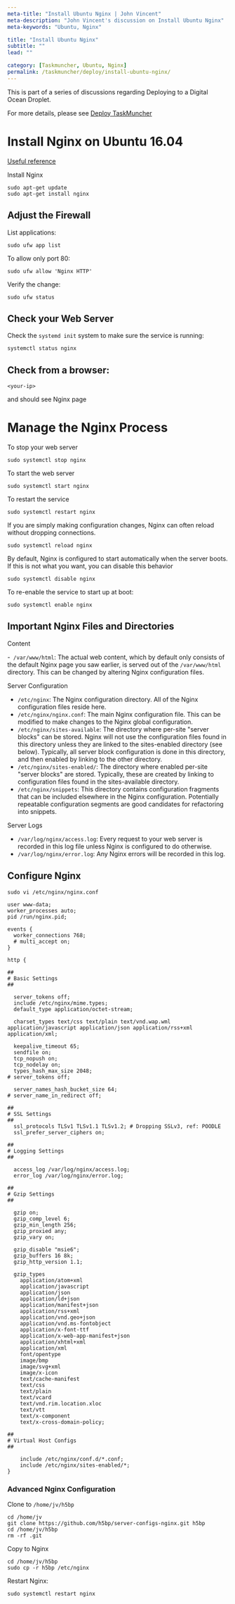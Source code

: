 ```yaml
---
meta-title: "Install Ubuntu Nginx | John Vincent"
meta-description: "John Vincent's discussion on Install Ubuntu Nginx"
meta-keywords: "Ubuntu, Nginx"

title: "Install Ubuntu Nginx"
subtitle: ""
lead: ""

category: [Taskmuncher, Ubuntu, Nginx]
permalink: /taskmuncher/deploy/install-ubuntu-nginx/
---
```


This is part of a series of discussions regarding Deploying to a Digital Ocean Droplet.

For more details, please see 
[Deploy TaskMuncher](/taskmuncher/overview/#deploy)

<!-- end -->

# Install Nginx on Ubuntu 16.04

[Useful reference](https://www.digitalocean.com/community/tutorials/how-to-install-nginx-on-ubuntu-16-04)

Install Nginx

```
sudo apt-get update
sudo apt-get install nginx
```

## Adjust the Firewall

List applications:

```
sudo ufw app list
```

To allow only port 80:

```
sudo ufw allow 'Nginx HTTP'
```

Verify the change:

```
sudo ufw status
```

## Check your Web Server

Check the `systemd init` system to make sure the service is running:

```
systemctl status nginx
```

## Check from a browser:

```
<your-ip>
```

and should see Nginx page

# Manage the Nginx Process

To stop your web server

```
sudo systemctl stop nginx
```

To start the web server

```
sudo systemctl start nginx
```

To restart the service

```
sudo systemctl restart nginx
```

If you are simply making configuration changes, Nginx can often reload without dropping connections.

```
sudo systemctl reload nginx
```

By default, Nginx is configured to start automatically when the server boots. If this is not what you want, you can disable this behavior

```
sudo systemctl disable nginx
```

To re-enable the service to start up at boot:

```
sudo systemctl enable nginx
```

## Important Nginx Files and Directories

Content

-` /var/www/html`: The actual web content, which by default only consists of the default Nginx page you saw earlier, is served out of the `/var/www/html` directory. This can be changed by altering Nginx configuration files.

Server Configuration

- `/etc/nginx`: The Nginx configuration directory. All of the Nginx configuration files reside here.
- `/etc/nginx/nginx.conf`: The main Nginx configuration file. This can be modified to make changes to the Nginx global configuration.
- `/etc/nginx/sites-available`: The directory where per-site "server blocks" can be stored. Nginx will not use the configuration files found in this directory unless they are linked to the sites-enabled directory (see below). Typically, all server block configuration is done in this directory, and then enabled by linking to the other directory.
- `/etc/nginx/sites-enabled/`: The directory where enabled per-site "server blocks" are stored. Typically, these are created by linking to configuration files found in the sites-available directory.
- `/etc/nginx/snippets`: This directory contains configuration fragments that can be included elsewhere in the Nginx configuration. Potentially repeatable configuration segments are good candidates for refactoring into snippets.

Server Logs

- `/var/log/nginx/access.log`: Every request to your web server is recorded in this log file unless Nginx is configured to do otherwise.
- `/var/log/nginx/error.log`: Any Nginx errors will be recorded in this log.

## Configure Nginx

`sudo vi /etc/nginx/nginx.conf`

```
user www-data;
worker_processes auto;
pid /run/nginx.pid;

events {
  worker_connections 768;
  # multi_accept on;
}

http {

##
# Basic Settings
##

  server_tokens off;
  include /etc/nginx/mime.types;
  default_type application/octet-stream;

  charset_types text/css text/plain text/vnd.wap.wml application/javascript application/json application/rss+xml application/xml;

  keepalive_timeout 65;
  sendfile on;
  tcp_nopush on;
  tcp_nodelay on;
  types_hash_max_size 2048;
# server_tokens off;

  server_names_hash_bucket_size 64;
# server_name_in_redirect off;

##
# SSL Settings
##
  ssl_protocols TLSv1 TLSv1.1 TLSv1.2; # Dropping SSLv3, ref: POODLE
  ssl_prefer_server_ciphers on;

##
# Logging Settings
##

  access_log /var/log/nginx/access.log;
  error_log /var/log/nginx/error.log;

##
# Gzip Settings
##

  gzip on;
  gzip_comp_level 6;
  gzip_min_length 256;
  gzip_proxied any;
  gzip_vary on;

  gzip_disable "msie6";
  gzip_buffers 16 8k;
  gzip_http_version 1.1;

  gzip_types
    application/atom+xml
    application/javascript
    application/json
    application/ld+json
    application/manifest+json
    application/rss+xml
    application/vnd.geo+json
    application/vnd.ms-fontobject
    application/x-font-ttf
    application/x-web-app-manifest+json
    application/xhtml+xml
    application/xml
    font/opentype
    image/bmp
    image/svg+xml
    image/x-icon
    text/cache-manifest
    text/css
    text/plain
    text/vcard
    text/vnd.rim.location.xloc
    text/vtt
    text/x-component
    text/x-cross-domain-policy;

##
# Virtual Host Configs
##

    include /etc/nginx/conf.d/*.conf;
    include /etc/nginx/sites-enabled/*;
}
```

### Advanced Nginx Configuration

Clone to `/home/jv/h5bp`

```
cd /home/jv
git clone https://github.com/h5bp/server-configs-nginx.git h5bp
cd /home/jv/h5bp
rm -rf .git
```

Copy to Nginx

```
cd /home/jv/h5bp
sudo cp -r h5bp /etc/nginx
```

Restart Nginx:

```
sudo systemctl restart nginx
```


